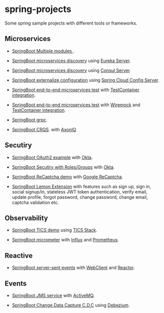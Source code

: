 # spring-projects

Some spring sample projects with different tools or frameworks.


## Microservices

- [SpringBoot Multiple modules ](./spring-multiple-modules/).

- [SpringBoot microservices discovery](./SpringBootMicroservicesDemo/) using [Eureka Server](https://github.com/spring-cloud/spring-cloud-netflix).

- [SpringBoot microservices discovery](./consul-microservice-discovery-sample/) using [Consul Server](http://consul.io).

- [SpringBoot externalize configuration](./externalize-config/) using [Spring Cloud Config Server](https://cloud.spring.io/spring-cloud-config/multi/multi__spring_cloud_config_server.html).

- [SpringBoot end-to-end microservices test](./testcontainer/) with  [TestContainer integration](http://testcontainers.org/).

- [SpringBoot end-to-end microservices test](./wiremock/) with  [Wiremock](http://wiremock.org/) and [TestContainer integration](http://testcontainers.org/).

- [SpringBoot grpc](./grpc-flix/).

- [SpringBoot CRQS](./cqrs-axon/). with [AxonIQ](https://axoniq.io)



## Secutiry

- [SpringBoot OAuth2 example](./oauth2login/) with [Okta](https://www.okta.com).

- [SpringBoot Secutiry with Roles/Groups](./okta-spring-security-roles-example/) with [Okta](https://www.okta.com).

- [SpringBoot ReCaptcha demo](./recaptcha-demo/) with [Google ReCaptcha](https://www.google.com/recaptcha/intro/v3.html).

- [SpringBoot Lemon Extension](./lemon-demo/) with features such as sign up, sign in, social signup/in, stateless JWT token authentication, verify email, update profile, forgot password, change password, change email, captcha validation etc.


## Observability

- [SpringBoot TICS demo](./spring-tick/) using [TICS Stack](http://influxdata.com/).

- [SpringBoot micrometer](./micrometer/) with [Influx](http://influxdata.com/) and [Prometheus](https://prometheus.io).


## Reactive

- [SpringBoot server-sent events](./webclient/) with [WebClient](https://docs.spring.io/spring/docs/current/spring-framework-reference/web-reactive.html#webflux-client) and [Reactor](https://projectreactor.io).


## Events

- [SpringBoot JMS service](./active-mq/active-mq-sender/) with [ActiveMQ](http://activemq.apache.org/).

- [SpringBoot Change Data Capture C.D.C](./debezium/) using [Debezium](https://debezium.io).


